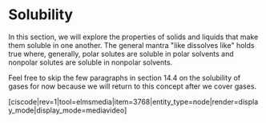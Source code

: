 <div style="float:right;margin:auto"><ebook-button title="Solubility" link="https://genchem.science.psu.edu/14-4-solubility"></ebook-button></div>



# Solubility

In this section, we will explore the properties of solids and liquids that make them soluble in one another.  The general mantra "like dissolves like" holds true where, generally, polar solutes are soluble in polar solvents and nonpolar solutes are soluble in nonpolar solvents.

Feel free to skip the few paragraphs in section 14.4 on the solubility of gases for now because we will return to this concept after we cover gases.

[ciscode|rev=1|tool=elmsmedia|item=3768|entity_type=node|render=display_mode|display_mode=mediavideo]


